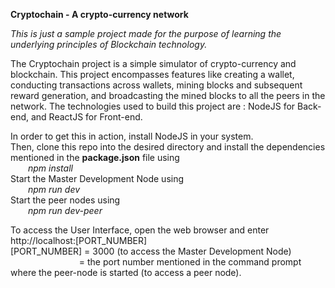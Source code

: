 <b>Cryptochain - A crypto-currency network</b>

<i>This is just a sample project made for the purpose of learning the underlying principles of Blockchain technology.</i>

The Cryptochain project is a simple simulator of crypto-currency and blockchain. This project encompasses features like creating a wallet, conducting transactions across wallets, mining blocks and subsequent reward generation, and broadcasting the mined blocks to all the peers in the network. The technologies used to build this project are : NodeJS for Back-end, and ReactJS for Front-end.

In order to get this in action, install NodeJS in your system. <br /> Then, clone this repo into the desired directory and install the dependencies mentioned in the <b>package.json</b> file using <br />&emsp;&emsp;<i>npm install</i> <br /> Start the Master Development Node using <br/>&emsp;&emsp;<i>npm run dev</i> <br/> Start the peer nodes using <br/>&emsp;&emsp;<i>npm run dev-peer</i>

To access the User Interface, open the web browser and enter http://localhost:[PORT_NUMBER] <br /> [PORT_NUMBER] = 3000 (to access the Master Development Node) <br/> &emsp; &emsp; &emsp;&emsp;&emsp;&emsp;&emsp; = the port number mentioned in the command prompt where the peer-node is started (to access a peer node).
